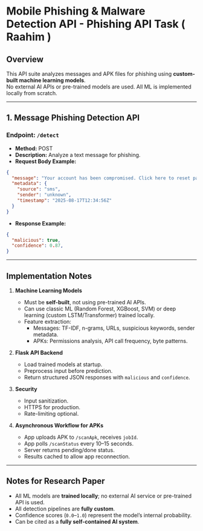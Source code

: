 
# Mobile Phishing & Malware Detection API - Phishing API Task ( Raahim )

## Overview
This API suite analyzes messages and APK files for phishing using **custom-built machine learning models**.  
No external AI APIs or pre-trained models are used. All ML is implemented locally from scratch.

---

## 1. Message Phishing Detection API

### Endpoint: `/detect`
- **Method:** POST  
- **Description:** Analyze a text message for phishing.  
- **Request Body Example:**
```json
{
  "message": "Your account has been compromised. Click here to reset password.",
  "metadata": {
    "source": "sms",
    "sender": "unknown",
    "timestamp": "2025-08-17T12:34:56Z"
  }
}
```

- **Response Example:**
```json
{
  "malicious": true,
  "confidence": 0.87,
}
```
---

## Implementation Notes

1. **Machine Learning Models**
   - Must be **self-built**, not using pre-trained AI APIs.
   - Can use classic ML (Random Forest, XGBoost, SVM) or deep learning (custom LSTM/Transformer) trained locally.
   - Feature extraction:
     - Messages: TF-IDF, n-grams, URLs, suspicious keywords, sender metadata.
     - APKs: Permissions analysis, API call frequency, byte patterns.

2. **Flask API Backend**
   - Load trained models at startup.
   - Preprocess input before prediction.
   - Return structured JSON responses with `malicious` and `confidence`.

3. **Security**
   - Input sanitization.
   - HTTPS for production.
   - Rate-limiting optional.

4. **Asynchronous Workflow for APKs**
   - App uploads APK to `/scanApk`, receives `jobId`.
   - App polls `/scanStatus` every 10–15 seconds.
   - Server returns pending/done status.
   - Results cached to allow app reconnection.

---

## Notes for Research Paper
- All ML models are **trained locally**; no external AI service or pre-trained API is used.  
- All detection pipelines are **fully custom**.  
- Confidence scores (`0.0`–`1.0`) represent the model’s internal probability.  
- Can be cited as a **fully self-contained AI system**.
